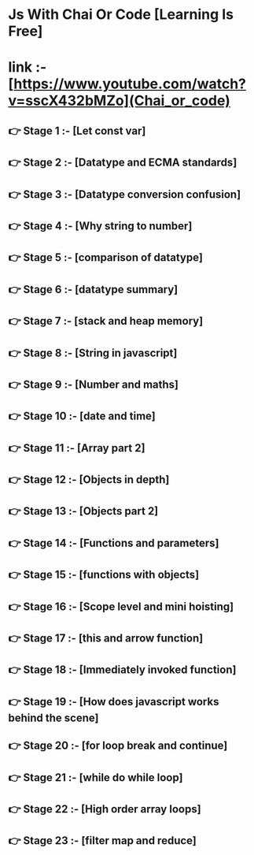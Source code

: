 

# Js With Chai Or Code [Learning Is Free] 
# link :- [https://www.youtube.com/watch?v=sscX432bMZo](Chai_or_code)
👉 Stage 1 :-  [Let const var]
----
👉 Stage 2 :-  [Datatype and ECMA standards]
----
👉 Stage 3 :-  [Datatype conversion confusion]
----
👉 Stage 4 :-  [Why string to number]
----
👉 Stage 5 :-  [comparison of datatype]
----
👉 Stage 6 :-  [datatype summary]
----
👉 Stage 7 :-  [stack and heap memory]
----
👉 Stage 8 :-  [String in javascript]
----
👉 Stage 9 :-  [Number and maths]
----
👉 Stage 10 :-  [date and time]
----
👉 Stage 11 :-  [Array part 2]
----
👉 Stage 12 :-  [Objects in depth]
----
👉 Stage 13 :-  [Objects part 2]
----
👉 Stage 14 :-  [Functions and parameters]
----
👉 Stage 15 :-  [functions with objects]
----
👉 Stage 16 :-  [Scope level and mini hoisting]
----
👉 Stage 17 :-  [this and arrow function]
----
👉 Stage 18 :-  [Immediately invoked function]
----
👉 Stage 19 :-  [How does javascript works behind the scene]
----
👉 Stage 20 :-  [for loop break and continue]
----
👉 Stage 21 :-  [while do while loop]
----
👉 Stage 22 :-  [High order array loops]
----
👉 Stage 23 :-  [filter map and reduce]
----


